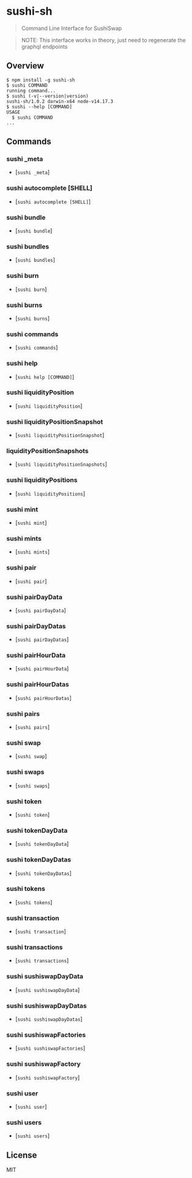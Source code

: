 sushi-sh
======

> Command Line Interface for SushiSwap

> NOTE: This interface works in theory, just need to regenerate the graphql endpoints 

## Overview
<!-- usage -->
```sh-session
$ npm install -g sushi-sh
$ sushi COMMAND
running command...
$ sushi (-v|--version|version)
sushi-sh/1.0.2 darwin-x64 node-v14.17.3
$ sushi --help [COMMAND]
USAGE
  $ sushi COMMAND
...
```
<!-- usagestop -->


## Commands

### sushi _meta

* [`sushi _meta`]

### sushi autocomplete [SHELL]

* [`sushi autocomplete [SHELL]`]

### sushi bundle

* [`sushi bundle`]

### sushi bundles

* [`sushi bundles`]

### sushi burn

* [`sushi burn`]

### sushi burns

* [`sushi burns`]

### sushi commands

* [`sushi commands`]

### sushi help

* [`sushi help [COMMAND]`]

### sushi liquidityPosition

* [`sushi liquidityPosition`]

### sushi liquidityPositionSnapshot

* [`sushi liquidityPositionSnapshot`]

### liquidityPositionSnapshots

* [`sushi liquidityPositionSnapshots`]

### sushi liquidityPositions

* [`sushi liquidityPositions`]

### sushi mint

* [`sushi mint`]

### sushi mints

* [`sushi mints`]

### sushi pair

* [`sushi pair`]

### sushi pairDayData

* [`sushi pairDayData`]

### sushi pairDayDatas

* [`sushi pairDayDatas`]

### sushi pairHourData

* [`sushi pairHourData`]

### sushi pairHourDatas

* [`sushi pairHourDatas`]

### sushi pairs

* [`sushi pairs`]

### sushi swap

* [`sushi swap`]

### sushi swaps

* [`sushi swaps`]

### sushi token

* [`sushi token`]

### sushi tokenDayData

* [`sushi tokenDayData`]

### sushi tokenDayDatas

* [`sushi tokenDayDatas`]

### sushi tokens

* [`sushi tokens`]

### sushi transaction

* [`sushi transaction`]

### sushi transactions

* [`sushi transactions`]

### sushi sushiswapDayData

* [`sushi sushiswapDayData`]

### sushi sushiswapDayDatas

* [`sushi sushiswapDayDatas`]

### sushi sushiswapFactories

* [`sushi sushiswapFactories`]

### sushi sushiswapFactory

* [`sushi sushiswapFactory`]

### sushi user

* [`sushi user`]

### sushi users

* [`sushi users`]


## License

MIT
